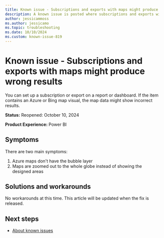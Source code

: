 ```yaml
---
title: Known issue - Subscriptions and exports with maps might produce wrong results
description: A known issue is posted where subscriptions and exports with maps might produce wrong results.
author: jessicammoss
ms.author: jessicamo
ms.topic: troubleshooting  
ms.date: 10/10/2024
ms.custom: known-issue-819
---
```


# Known issue - Subscriptions and exports with maps might produce wrong results

You can set up a subscription or export on a report or dashboard. If the item contains an Azure or Bing map visual, the map data might show incorrect results.

**Status:** Reopened: October 10, 2024

**Product Experience:** Power BI

## Symptoms

There are two main symptoms:

1. Azure maps don't have the bubble layer
1. Maps are zoomed out to the whole globe instead of showing the designed areas

## Solutions and workarounds

No workarounds at this time. This article will be updated when the fix is released.

## Next steps

- [About known issues](https://support.fabric.microsoft.com/known-issues)
